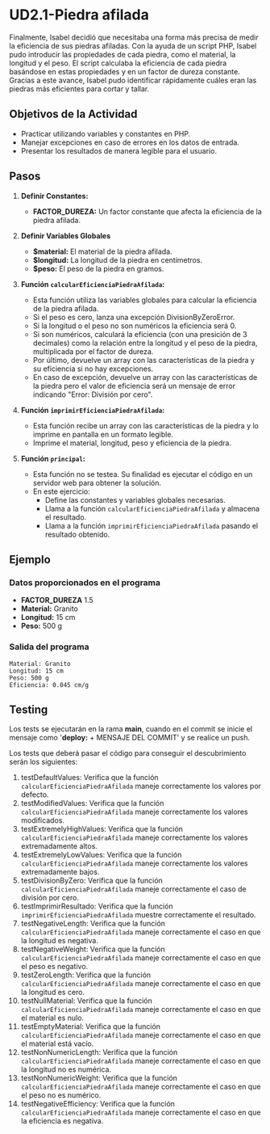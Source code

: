 # UD2.1-Piedra afilada

Finalmente, Isabel decidió que necesitaba una forma más precisa de medir la eficiencia de sus piedras afiladas. Con la ayuda de un script PHP, Isabel pudo introducir las propiedades de cada piedra, como el material, la longitud y el peso. El script calculaba la eficiencia de cada piedra basándose en estas propiedades y en un factor de dureza constante. Gracias a este avance, Isabel pudo identificar rápidamente cuáles eran las piedras más eficientes para cortar y tallar.

## Objetivos de la Actividad

- Practicar utilizando variables y constantes en PHP.
- Manejar excepciones en caso de errores en los datos de entrada.
- Presentar los resultados de manera legible para el usuario.

## Pasos

1. **Definir Constantes:**

   - **FACTOR_DUREZA:** Un factor constante que afecta la eficiencia de la piedra afilada.

2. **Definir Variables Globales**

   - **$material:** El material de la piedra afilada.
   - **$longitud:** La longitud de la piedra en centímetros.
   - **$peso:** El peso de la piedra en gramos.

3. **Función `calcularEficienciaPiedraAfilada`:**

   - Esta función utiliza las variables globales para calcular la eficiencia de la piedra afilada.
   - Si el peso es cero, lanza una excepción DivisionByZeroError.
   - Si la longitud o el peso no son numéricos la eficiencia será 0.
   - Si son numéricos, calculará la eficiencia (con una presición de 3 decimales) como la relación entre la longitud y el peso de la piedra, multiplicada por el factor de dureza.
   - Por último, devuelve un array con las características de la piedra y su eficiencia si no hay excepciones.
   - En caso de excepción, devuelve un array con las características de la piedra pero el valor de eficiencia será un mensaje de error indicando "Error: División por cero".

4. **Función `imprimirEficienciaPiedraAfilada`:**

   - Esta función recibe un array con las características de la piedra y lo imprime en pantalla en un formato legible.
   - Imprime el material, longitud, peso y eficiencia de la piedra.

5. **Función `principal`:**

   - Esta función no se testea. Su finalidad es ejecutar el código en un servidor web para obtener la solución.
   - En este ejercicio:
     - Define las constantes y variables globales necesarias.
     - Llama a la función `calcularEficienciaPiedraAfilada` y almacena el resultado.
     - Llama a la función `imprimirEficienciaPiedraAfilada` pasando el resultado obtenido.

## Ejemplo

### Datos proporcionados en el programa

- **FACTOR_DUREZA** 1.5
- **Material:** Granito
- **Longitud:** 15 cm
- **Peso:** 500 g

### Salida del programa

```text
Material: Granito  
Longitud: 15 cm  
Peso: 500 g  
Eficiencia: 0.045 cm/g  
```

## Testing

Los tests se ejecutarán en la rama **main**, cuando en el commit se inicie el mensaje como '**deploy:** + MENSAJE DEL COMMIT' y se realice un push.

Los tests que deberá pasar el código para conseguir el descubrimiento serán los siguientes:

1. testDefaultValues: Verifica que la función `calcularEficienciaPiedraAfilada` maneje correctamente los valores por defecto.
2. testModifiedValues: Verifica que la función `calcularEficienciaPiedraAfilada` maneje correctamente los valores modificados.
3. testExtremelyHighValues: Verifica que la función `calcularEficienciaPiedraAfilada` maneje correctamente los valores extremadamente altos.
4. testExtremelyLowValues: Verifica que la función `calcularEficienciaPiedraAfilada` maneje correctamente los valores extremadamente bajos.
5. testDivisionByZero: Verifica que la función `calcularEficienciaPiedraAfilada` maneje correctamente el caso de división por cero.
6. testImprimirResultado: Verifica que la función `imprimirEficienciaPiedraAfilada` muestre correctamente el resultado.
7. testNegativeLength: Verifica que la función `calcularEficienciaPiedraAfilada` maneje correctamente el caso en que la longitud es negativa.
8. testNegativeWeight: Verifica que la función `calcularEficienciaPiedraAfilada` maneje correctamente el caso en que el peso es negativo.
9. testZeroLength: Verifica que la función `calcularEficienciaPiedraAfilada` maneje correctamente el caso en que la longitud es cero.
10. testNullMaterial: Verifica que la función `calcularEficienciaPiedraAfilada` maneje correctamente el caso en que el material es nulo.
11. testEmptyMaterial: Verifica que la función `calcularEficienciaPiedraAfilada` maneje correctamente el caso en que el material está vacío.
12. testNonNumericLength: Verifica que la función `calcularEficienciaPiedraAfilada` maneje correctamente el caso en que la longitud no es numérica.
13. testNonNumericWeight: Verifica que la función `calcularEficienciaPiedraAfilada` maneje correctamente el caso en que el peso no es numérico.
14. testNegativeEfficiency: Verifica que la función `calcularEficienciaPiedraAfilada` maneje correctamente el caso en que la eficiencia es negativa.

</div>
